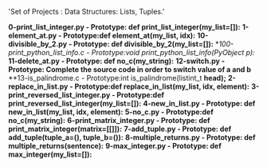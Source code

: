 'Set of Projects : Data Structures: Lists, Tuples.'

**0-print_list_integer.py - Prototype: def print_list_integer(my_list=[]):**
**1-element_at.py - Prototype:def element_at(my_list, idx):**
**10-divisible_by_2.py - Prototype: def divisible_by_2(my_list=[]):**
**100-print_python_list_info.c - Prototype:void print_python_list_info(PyObject *p):**
**11-delete_at.py - Prototype: def no_c(my_string):**
**12-switch.py - Prototype: Complete the source code in order to switch value of a and b**
**13-is_palindrome.c - Prototype:int is_palindrome(listint_t **head);**
**2-replace_in_list.py - Prototype:def replace_in_list(my_list, idx, element):**
**3-print_reversed_list_integer.py - Prototype:def print_reversed_list_integer(my_list=[]):**
**4-new_in_list.py - Prototype: def new_in_list(my_list, idx, element):**
**5-no_c.py - Prototype:def no_c(my_string):**
**6-print_matrix_integer.py - Prototype: def print_matrix_integer(matrix=[[]]):**
**7-add_tuple.py - Prototype: def add_tuple(tuple_a=(), tuple_b=()):**
**8-multiple_returns.py - Prototype: def multiple_returns(sentence):**
**9-max_integer.py - Prototype: def max_integer(my_list=[]):**
